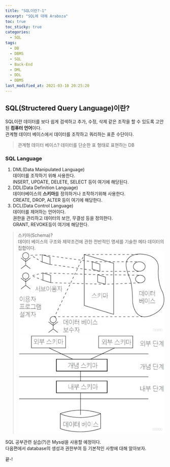```yaml
---
title: "SQL이란?-1"
excerpt: "SQL에 대해 Araboza"
toc: true
toc_sticky: true
categories:
  - SQL
tags:
  - DB
  - DBMS
  - SQL
  - Back-End
  - DML
  - DDL
  - DBMS
last_modified_at: 2021-03-10 20:25:20
---
```


## **SQL**(**S**tructered **Q**uery **L**anguage)이란?
  
  SQL이란 데이터를 보다 쉽게 검색하고 추가, 수정, 삭제 같은 조작을 할 수 있도록 고안된 **컴퓨터 언어**이다.  
  관계형 데이터 베이스에서 데이터를 조작하고 쿼리하는 표준 수단이다.  
  
  > 관계형 데이터 베이스? 데이터를 단순한 표 형태로 표현하는 DB

### SQL Language
1. DML(Data Manipulated Language)  
  데이터를 조작하기 위해 사용한다.  
  INSERT, UPDATE, DELETE, SELECT 등이 여기에 해당된다.
2. DDL(Data Definition Language)  
  데이터베이스의 **스키마**를 정의하거나 조작하기위해 사용한다.  
  CREATE, DROP, ALTER 등이 여기에 해당한다.  
3. DCL(Data Control Language)  
  데이터를 제어하는 언어이다.  
  권한을 관리하고 데이터의 보안, 무결성 등을 정의한다.  
  GRANT, REVOKE등이 여기에 해당한다.  
> 스키마(Schema)?  
> 데이터 베이스의 구조와 제약조건에 관한 전반적인 명세를 기술한 메타 데이터의 집합이다.
> ![스키마와 서브스키마와의 관계](/assets/images/S194_i1.jpg)
> ![데이터 베이스 시스템의 단계별 구조](/assets/images/S194_i2.jpg)

SQL 공부관련 실습(?)은 Mysql을 사용할 예정이다.  
다음편에서 database의 생성과 권한부여 등 기본적인 사항에 대해 알아보자.

끝-!